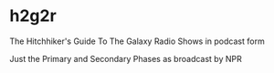 <link rel="alternate" type="application/rss+xml" title="Podcast" href="h2g2r.xml" />

# h2g2r
The Hitchhiker's Guide To The Galaxy Radio Shows in podcast form

Just the Primary and Secondary Phases as broadcast by NPR
